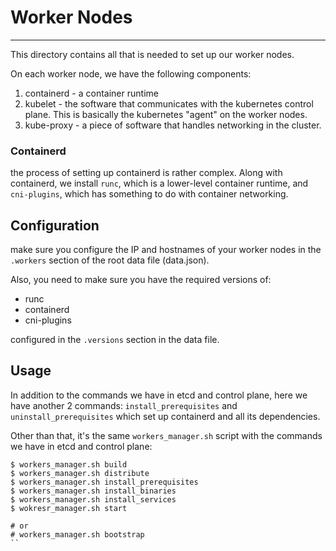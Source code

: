 # Worker Nodes
---

This directory contains all that is needed to set up our worker nodes.

On each worker node, we have the following components:
1. containerd - a container runtime
2. kubelet - the software that communicates with the kubernetes control plane. 
This is basically the kubernetes "agent" on the worker nodes.
3. kube-proxy - a piece of software that handles networking in the cluster.


### Containerd
the process of setting up containerd is rather complex. Along with containerd,
we install `runc`, which is a lower-level container runtime, and `cni-plugins`,
which has something to do with container networking.


## Configuration
make sure you configure the IP and hostnames of your worker nodes in the
`.workers` section of the root data file (data.json). 

Also, you need to make sure you have the required versions of: 
- runc
- containerd
- cni-plugins

configured in the `.versions` section in the data file.


## Usage

In addition to the commands we have in etcd and control plane,
here we have another 2 commands: `install_prerequisites` and `uninstall_prerequisites`
which set up containerd and all its dependencies.

Other than that, it's the same `workers_manager.sh` script with the commands we
have in etcd and control plane:

```
$ workers_manager.sh build
$ workers_manager.sh distribute
$ workers_manager.sh install_prerequisites
$ workers_manager.sh install_binaries
$ workers_manager.sh install_services
$ wokresr_manager.sh start

# or
# workers_manager.sh bootstrap
``
